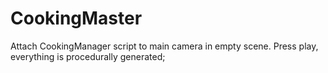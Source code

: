 # CookingMaster

Attach CookingManager script to main camera in empty scene. Press play, everything is procedurally generated;
